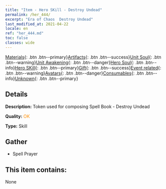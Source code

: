 ```yaml
---
title: "Item - Hero SKill - Destroy Undead"
permalink: /her_444/
excerpt: "Era of Chaos  Destroy Undead"
last_modified_at: 2021-04-22
locale: en
ref: "her_444.md"
toc: false
classes: wide
---
```

 [Materials](/Items/){: .btn .btn--primary}[Artifacts](/Items/Artifacts/){: .btn .btn--success}[Unit Soul](/Items/UnitSoul/){: .btn .btn--warning}[Unit Awakening](/Items/UnitAwakening/){: .btn .btn--danger}[Hero Soul](/Items/HeroSoul/){: .btn .btn--info}[Hero SKill](/Items/HeroSkill/){: .btn .btn--primary}[Gift](/Items/Gift/){: .btn .btn--success}[Event related](/Items/Events/){: .btn .btn--warning}[Avatars](/Items/Avatars/){: .btn .btn--danger}[Consumables](/Items/Consumables/){: .btn .btn--info}[Unknown](/Items/Unknown/){: .btn .btn--primary}

## Details
 **Description:** Token used for composing Spell Book - Destroy Undead

 **Quality:** <span style="color: #FF8C00">OK</span>

 **Type:** Skill

## Gather

*    Spell Prayer 

## This item contains:

  None

